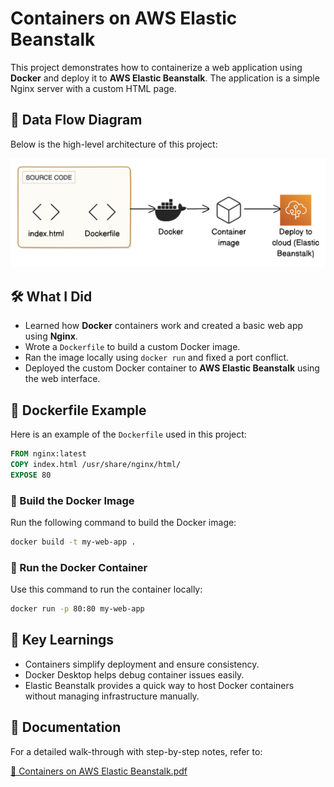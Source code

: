 # Containers on AWS Elastic Beanstalk

This project demonstrates how to containerize a web application using **Docker** and deploy it to **AWS Elastic Beanstalk**. The application is a simple Nginx server with a custom HTML page.

## 🔁 Data Flow Diagram

Below is the high-level architecture of this project:

![Data Flow](./data-flow-docker-container.png)

## 🛠️ What I Did

- Learned how **Docker** containers work and created a basic web app using **Nginx**.
- Wrote a `Dockerfile` to build a custom Docker image.
- Ran the image locally using `docker run` and fixed a port conflict.
- Deployed the custom Docker container to **AWS Elastic Beanstalk** using the web interface.

## 🐳 Dockerfile Example

Here is an example of the `Dockerfile` used in this project:

```dockerfile
FROM nginx:latest
COPY index.html /usr/share/nginx/html/
EXPOSE 80
```

### 🔨 Build the Docker Image

Run the following command to build the Docker image:

```bash
docker build -t my-web-app .
```

### 🚀 Run the Docker Container

Use this command to run the container locally:

```bash
docker run -p 80:80 my-web-app
```

## 🌱 Key Learnings

- Containers simplify deployment and ensure consistency.
- Docker Desktop helps debug container issues easily.
- Elastic Beanstalk provides a quick way to host Docker containers without managing infrastructure manually.

## 📎 Documentation

For a detailed walk-through with step-by-step notes, refer to:

[📄 Containers on AWS Elastic Beanstalk.pdf](./Containers%20on%20AWS%20Elastic%20Beanstalk.pdf)
